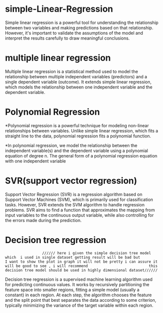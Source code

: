 # simple-Linear-Regression
Simple linear regression is a powerful tool for understanding the relationship between two variables and making predictions based on that relationship. However, it's important to validate the assumptions of the model and interpret the results carefully to draw meaningful conclusions.

# multiple linear regression
Multiple linear regression is a statistical method used to model the relationship between multiple independent variables (predictors) and a single dependent variable (outcome). It extends simple linear regression, which models the relationship between one independent variable and the dependent variable.

 # Polynomial Regression
 
 *Polynomial regression is a powerful technique for modeling non-linear relationships between variables. Unlike simple linear regression, which fits a straight line to the data,     polynomial regression fits a polynomial function.
 
 *In polynomial regression, we model the relationship between the independent variable(s) and the dependent variable using a polynomial equation of degree n. The general form of a   polynomial regression equation with one independent variable

# SVR(support vector regression)
Support Vector Regression (SVR) is a regression algorithm based on Support Vector Machines (SVM), which is primarily used for classification tasks. However, SVR extends the SVM algorithm to handle regression problems. SVR aims to find a function that approximates the mapping from input variables to the continuous output variable, while also controlling for the errors made during the prediction.

# Decision tree regression
                     ////// here i given the simple decision tree model which  i used in single dataset getting result will be bad but                              I want to show the plot in graph it will not be pretty i can assure it will be good to see , i will recommend                            this decision tree model should be used in highly dimensional dataset//////
  
   Decision tree regression is a supervised machine learning algorithm used for predicting continuous values. It works by recursively partitioning the feature space into smaller regions, fitting a simple model (usually a constant) in each region. At each step, the algorithm chooses the feature and the split point that best separates the data according to some criterion, typically minimizing the variance of the target variable within each region.
